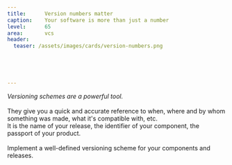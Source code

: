 ```yaml
---
title:      Version numbers matter
caption:    Your software is more than just a number
level:      65
area:       vcs
header:
  teaser: /assets/images/cards/version-numbers.png





---
```


*Versioning schemes are a powerful tool.*
<br><br>They give you a quick and accurate reference to when, where and by whom something was made, what it's compatible with, etc.   
It is the name of your release, the identifier of your component, the passport of your product.<br><br>
Implement a well-defined versioning scheme for your components and releases.
